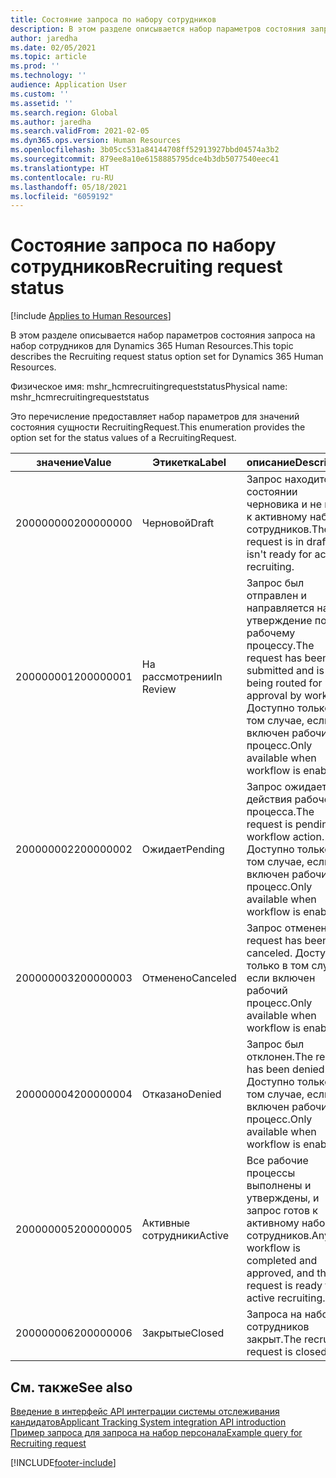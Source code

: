 ```yaml
---
title: Состояние запроса по набору сотрудников
description: В этом разделе описывается набор параметров состояния запроса на набор сотрудников для Dynamics 365 Human Resources.
author: jaredha
ms.date: 02/05/2021
ms.topic: article
ms.prod: ''
ms.technology: ''
audience: Application User
ms.custom: ''
ms.assetid: ''
ms.search.region: Global
ms.author: jaredha
ms.search.validFrom: 2021-02-05
ms.dyn365.ops.version: Human Resources
ms.openlocfilehash: 3b05cc531a84144708ff52913927bbd04574a3b2
ms.sourcegitcommit: 879ee8a10e6158885795dce4b3db5077540eec41
ms.translationtype: HT
ms.contentlocale: ru-RU
ms.lasthandoff: 05/18/2021
ms.locfileid: "6059192"
---
```

# <a name="recruiting-request-status"></a><span data-ttu-id="947b3-103">Состояние запроса по набору сотрудников</span><span class="sxs-lookup"><span data-stu-id="947b3-103">Recruiting request status</span></span>

[!include [Applies to Human Resources](../includes/applies-to-hr.md)]

<span data-ttu-id="947b3-104">В этом разделе описывается набор параметров состояния запроса на набор сотрудников для Dynamics 365 Human Resources.</span><span class="sxs-lookup"><span data-stu-id="947b3-104">This topic describes the Recruiting request status option set for Dynamics 365 Human Resources.</span></span>

<span data-ttu-id="947b3-105">Физическое имя: mshr_hcmrecruitingrequeststatus</span><span class="sxs-lookup"><span data-stu-id="947b3-105">Physical name: mshr_hcmrecruitingrequeststatus</span></span>

<span data-ttu-id="947b3-106">Это перечисление предоставляет набор параметров для значений состояния сущности RecruitingRequest.</span><span class="sxs-lookup"><span data-stu-id="947b3-106">This enumeration provides the option set for the status values of a RecruitingRequest.</span></span>

| <span data-ttu-id="947b3-107">значение</span><span class="sxs-lookup"><span data-stu-id="947b3-107">Value</span></span> | <span data-ttu-id="947b3-108">Этикетка</span><span class="sxs-lookup"><span data-stu-id="947b3-108">Label</span></span> | <span data-ttu-id="947b3-109">описание</span><span class="sxs-lookup"><span data-stu-id="947b3-109">Description</span></span> |
| --- | --- | --- |
| <span data-ttu-id="947b3-110">200000000</span><span class="sxs-lookup"><span data-stu-id="947b3-110">200000000</span></span> | <span data-ttu-id="947b3-111">Черновой</span><span class="sxs-lookup"><span data-stu-id="947b3-111">Draft</span></span> | <span data-ttu-id="947b3-112">Запрос находится в состоянии черновика и не готов к активному набору сотрудников.</span><span class="sxs-lookup"><span data-stu-id="947b3-112">The request is in draft and isn't ready for active recruiting.</span></span> |
| <span data-ttu-id="947b3-113">200000001</span><span class="sxs-lookup"><span data-stu-id="947b3-113">200000001</span></span> | <span data-ttu-id="947b3-114">На рассмотрении</span><span class="sxs-lookup"><span data-stu-id="947b3-114">In Review</span></span> | <span data-ttu-id="947b3-115">Запрос был отправлен и направляется на утверждение по рабочему процессу.</span><span class="sxs-lookup"><span data-stu-id="947b3-115">The request has been submitted and is being routed for approval by workflow.</span></span> <span data-ttu-id="947b3-116">Доступно только в том случае, если включен рабочий процесс.</span><span class="sxs-lookup"><span data-stu-id="947b3-116">Only available when workflow is enabled.</span></span> |
| <span data-ttu-id="947b3-117">200000002</span><span class="sxs-lookup"><span data-stu-id="947b3-117">200000002</span></span> | <span data-ttu-id="947b3-118">Ожидает</span><span class="sxs-lookup"><span data-stu-id="947b3-118">Pending</span></span> | <span data-ttu-id="947b3-119">Запрос ожидает действия рабочего процесса.</span><span class="sxs-lookup"><span data-stu-id="947b3-119">The request is pending workflow action.</span></span> <span data-ttu-id="947b3-120">Доступно только в том случае, если включен рабочий процесс.</span><span class="sxs-lookup"><span data-stu-id="947b3-120">Only available when workflow is enabled.</span></span> |
| <span data-ttu-id="947b3-121">200000003</span><span class="sxs-lookup"><span data-stu-id="947b3-121">200000003</span></span> | <span data-ttu-id="947b3-122">Отменено</span><span class="sxs-lookup"><span data-stu-id="947b3-122">Canceled</span></span> | <span data-ttu-id="947b3-123">Запрос отменен.</span><span class="sxs-lookup"><span data-stu-id="947b3-123">The request has been canceled.</span></span> <span data-ttu-id="947b3-124">Доступно только в том случае, если включен рабочий процесс.</span><span class="sxs-lookup"><span data-stu-id="947b3-124">Only available when workflow is enabled.</span></span> |
| <span data-ttu-id="947b3-125">200000004</span><span class="sxs-lookup"><span data-stu-id="947b3-125">200000004</span></span> | <span data-ttu-id="947b3-126">Отказано</span><span class="sxs-lookup"><span data-stu-id="947b3-126">Denied</span></span> | <span data-ttu-id="947b3-127">Запрос был отклонен.</span><span class="sxs-lookup"><span data-stu-id="947b3-127">The request has been denied.</span></span> <span data-ttu-id="947b3-128">Доступно только в том случае, если включен рабочий процесс.</span><span class="sxs-lookup"><span data-stu-id="947b3-128">Only available when workflow is enabled.</span></span> |
| <span data-ttu-id="947b3-129">200000005</span><span class="sxs-lookup"><span data-stu-id="947b3-129">200000005</span></span> | <span data-ttu-id="947b3-130">Активные сотрудники</span><span class="sxs-lookup"><span data-stu-id="947b3-130">Active</span></span> | <span data-ttu-id="947b3-131">Все рабочие процессы выполнены и утверждены, и запрос готов к активному набору сотрудников.</span><span class="sxs-lookup"><span data-stu-id="947b3-131">Any workflow is completed and approved, and the request is ready for active recruiting.</span></span> |
| <span data-ttu-id="947b3-132">200000006</span><span class="sxs-lookup"><span data-stu-id="947b3-132">200000006</span></span> | <span data-ttu-id="947b3-133">Закрытые</span><span class="sxs-lookup"><span data-stu-id="947b3-133">Closed</span></span> | <span data-ttu-id="947b3-134">Запроса на набор сотрудников закрыт.</span><span class="sxs-lookup"><span data-stu-id="947b3-134">The recruiting request is closed.</span></span> |

## <a name="see-also"></a><span data-ttu-id="947b3-135">См. также</span><span class="sxs-lookup"><span data-stu-id="947b3-135">See also</span></span>

[<span data-ttu-id="947b3-136">Введение в интерфейс API интеграции системы отслеживания кандидатов</span><span class="sxs-lookup"><span data-stu-id="947b3-136">Applicant Tracking System integration API introduction</span></span>](hr-admin-integration-ats-api-introduction.md)<br>
[<span data-ttu-id="947b3-137">Пример запроса для запроса на набор персонала</span><span class="sxs-lookup"><span data-stu-id="947b3-137">Example query for Recruiting request</span></span>](hr-admin-integration-ats-api-recruiting-request-example-query.md)


[!INCLUDE[footer-include](../includes/footer-banner.md)]